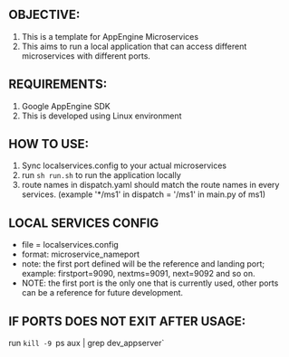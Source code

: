 ## OBJECTIVE:
1. This is a template for AppEngine Microservices
2. This aims to run a local application that can access different microservices with different ports. 

## REQUIREMENTS:
1. Google AppEngine SDK
2. This is developed using Linux environment

## HOW TO USE:
1. Sync localservices.config to your actual microservices
2. run `sh run.sh` to run the application locally
3. route names in dispatch.yaml should match the route names in every services. (example '*/ms1' in dispatch = '/ms1' in main.py of ms1)

## LOCAL SERVICES CONFIG
- file = localservices.config
- format: microservice_name<space>port
- note: the first port defined will be the reference and landing port; example: firstport=9090, nextms=9091, next=9092 and so on.
- NOTE: the first port is the only one that is currently used, other ports can be a reference for future development.


## IF PORTS DOES NOT EXIT AFTER USAGE:
run `kill -9 `ps aux | grep dev_appserver`